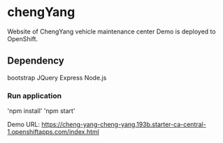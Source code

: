 # chengYang
Website of ChengYang vehicle maintenance center 
Demo is deployed to OpenShift.

## Dependency
bootstrap
JQuery
Express
Node.js


### Run application
'npm install'
'npm start'

Demo URL: https://cheng-yang-cheng-yang.193b.starter-ca-central-1.openshiftapps.com/index.html
